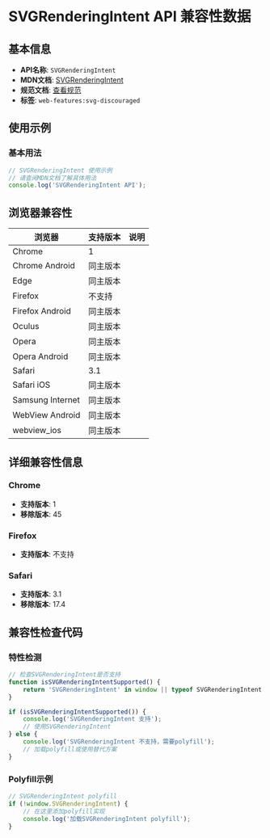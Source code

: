 # SVGRenderingIntent API 兼容性数据

## 基本信息

- **API名称**: `SVGRenderingIntent`
- **MDN文档**: [SVGRenderingIntent](https://developer.mozilla.org/docs/Web/API/SVGRenderingIntent)
- **规范文档**: [查看规范](https://www.w3.org/TR/SVG11/types.html#InterfaceSVGRenderingIntent)
- **标签**: `web-features:svg-discouraged`

## 使用示例

### 基本用法

```javascript
// SVGRenderingIntent 使用示例
// 请查阅MDN文档了解具体用法
console.log('SVGRenderingIntent API');
```

## 浏览器兼容性

| 浏览器 | 支持版本 | 说明 |
|--------|----------|------|
| Chrome | 1 |  |
| Chrome Android | 同主版本 |  |
| Edge | 同主版本 |  |
| Firefox | 不支持 |  |
| Firefox Android | 同主版本 |  |
| Oculus | 同主版本 |  |
| Opera | 同主版本 |  |
| Opera Android | 同主版本 |  |
| Safari | 3.1 |  |
| Safari iOS | 同主版本 |  |
| Samsung Internet | 同主版本 |  |
| WebView Android | 同主版本 |  |
| webview_ios | 同主版本 |  |

## 详细兼容性信息

### Chrome

- **支持版本**: 1
- **移除版本**: 45

### Firefox

- **支持版本**: 不支持

### Safari

- **支持版本**: 3.1
- **移除版本**: 17.4

## 兼容性检查代码

### 特性检测

```javascript
// 检查SVGRenderingIntent是否支持
function isSVGRenderingIntentSupported() {
    return 'SVGRenderingIntent' in window || typeof SVGRenderingIntent !== 'undefined';
}

if (isSVGRenderingIntentSupported()) {
    console.log('SVGRenderingIntent 支持');
    // 使用SVGRenderingIntent
} else {
    console.log('SVGRenderingIntent 不支持，需要polyfill');
    // 加载polyfill或使用替代方案
}
```

### Polyfill示例

```javascript
// SVGRenderingIntent polyfill
if (!window.SVGRenderingIntent) {
    // 在这里添加polyfill实现
    console.log('加载SVGRenderingIntent polyfill');
}
```

